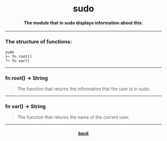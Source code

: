 <div align="center">
    <h1>sudo</h1>
    <h4>The module that in sudo displays information about this.</h4>
</div>

---

### The structure of functions:

```
sudo
├─ fn root()
└─ fn var()
```

---

### fn root() -> String

> The function that returns the information that the user is in sudo.

---

### fn var() -> String

> The function that returns the name of the current user.

---

<div align="center">
    <h5><a href="">back</a></h5>
</div>
